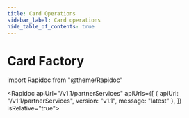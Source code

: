 ```yaml
---
title: Card Operations
sidebar_label: Card operations 
hide_table_of_contents: true
---
```


# Card Factory

import Rapidoc from "@theme/Rapidoc"

<Rapidoc apiUrl="/v1.1/partnerServices" apiUrls={[
    { apiUrl: "/v1.1/partnerServices", version: "v1.1", message: "latest"  },
  ]} isRelative="true">
</Rapidoc>